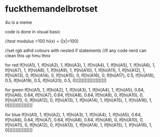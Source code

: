 # fuckthemandelbrotset
4u is a meme

code is done in visual basic

//test modulus >100
hi(x) = (|x|>100)

//set rgb adhd colours with nested if statements
//if any code nerd can clean this up hmu thnx

for red
If[hi(A1), 1, If[hi(A2), 1, If[hi(A3), 1, If[hi(A4), 1, If[hi(A5), 1, If[hi(A6), 1, If[hi(A7), 1, If[hi(A8), 1, If[hi(A9), 1, If[hi(A10), 1, If[hi(A11), 1, If[hi(A12), 1, If[hi(A13), 0, If[hi(A14), 0, If[hi(A15), 0, If[hi(A16), 0, If[hi(A17), 0.5, If[hi(A18), 0.5, If[hi(A19), 0.5, If[hi(A20), 0.5, 0]]]]]]]]]]]]]]]]]]]]

for green
If[hi(A1), 1, If[hi(A2), 1, If[hi(A3), 1, If[hi(A4), 1, If[hi(A5), 0.64, If[hi(A6), 0.64, If[hi(A7), 0.64, If[hi(A8), 0.64, If[hi(A9), 0, If[hi(A10), 0, If[hi(A11), 0, If[hi(A12), 0, If[hi(A13), 1, If[hi(A14), 1, If[hi(A15), 1, If[hi(A16), 1, 0]]]]]]]]]]]]]]]]

for blue
If[hi(A1), 1, If[hi(A2), 1, If[hi(A3), 1, If[hi(A4), 1, If[hi(A5), 0.64, If[hi(A6), 0.64, If[hi(A7), 0.64, If[hi(A8), 0.64, If[hi(A9), 0, If[hi(A10), 0, If[hi(A11), 0, If[hi(A12), 0, If[hi(A13), 1, If[hi(A14), 1, If[hi(A15), 1, If[hi(A16), 1, 0]]]]]]]]]]]]]]]]
